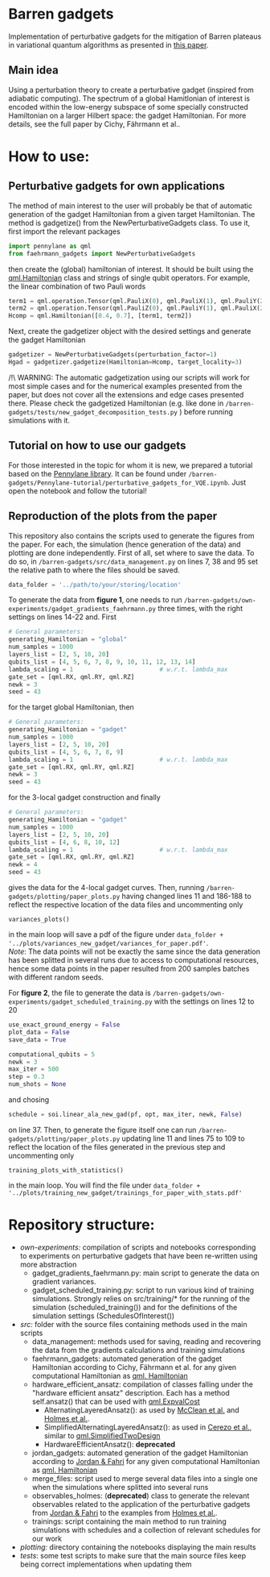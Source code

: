# Barren gadgets

Implementation of perturbative gadgets for the mitigation of Barren plateaus in 
variational quantum algorithms as presented in 
<a href="https://arxiv.org/abs/2210.03099">this paper</a>.  

## Main idea
Using a perturbation theory to create a perturbative gadget (inspired from 
adiabatic computing). The spectrum of a global Hamitlonian of interest is
encoded within the low-energy subspace of some specially constructed 
Hamiltonian on a larger Hilbert space: the gadget Hamiltonian.
For more details, see the full paper by Cichy, Fährmann et al..

# How to use:

## Perturbative gadgets for own applications
The method of main interest to the user will probably be that of automatic 
generation of the gadget Hamiltonian from a given target Hamiltonian. 
The method is gadgetize() from the NewPerturbativeGadgets class. 
To use it, first import the relevant packages
```python
import pennylane as qml
from faehrmann_gadgets import NewPerturbativeGadgets
```
then create the (global) hamiltonian of interest. It should be built using the
<a href="https://pennylane.readthedocs.io/en/stable/code/api/pennylane.
Hamiltonian.html">qml.Hamiltonian</a> class and strings of single qubit 
operators. For example, the linear combination of two Pauli words
```python
term1 = qml.operation.Tensor(qml.PauliX(0), qml.PauliX(1), qml.PauliY(2), qml.PauliZ(3))
term2 = qml.operation.Tensor(qml.PauliZ(0), qml.PauliY(1), qml.PauliX(2), qml.PauliX(3))
Hcomp = qml.Hamiltonian([0.4, 0.7], [term1, term2])
```
Next, create the gadgetizer object with the desired settings and generate
the gadget Hamiltonian
```python
gadgetizer = NewPerturbativeGadgets(perturbation_factor=1)
Hgad = gadgetizer.gadgetize(Hamiltonian=Hcomp, target_locality=3)
```  

/!\ WARNING: The automatic gadgetization using our scripts will work for most simple cases and for the numerical examples presented from the paper, but does
not cover all the extensions and edge cases presented there. 
Please check the gadgetized Hamiltonian (e.g. like done in 
```/barren-gadgets/tests/new_gadget_decomposition_tests.py``` ) 
before running simulations with it.  

## Tutorial on how to use our gadgets
For those interested in the topic for whom it is new, we prepared a tutorial 
based on the <a href="https://pennylane.ai/">Pennylane library</a>. 
It can be found under
```/barren-gadgets/Pennylane-tutorial/perturbative_gadgets_for_VQE.ipynb```.
Just open the notebook and follow the tutorial!

## Reproduction of the plots from the paper
This repository also contains the scripts used to generate the figures from the
paper. For each, the simulation (hence generation of the data) and plotting are
done independently. 
First of all, set where to save the data. To do so, in 
```/barren-gadgets/src/data_management.py```
on lines 7, 38 and 95 set the relative path to where the files should be saved.
```python
data_folder = '../path/to/your/storing/location'
```  
To generate the data from **figure 1**, one needs to run
```/barren-gadgets/own-experiments/gadget_gradients_faehrmann.py```
three times, with the right settings on lines 14-22 and. First 
```python
# General parameters:
generating_Hamiltonian = "global"
num_samples = 1000
layers_list = [2, 5, 10, 20]
qubits_list = [4, 5, 6, 7, 8, 9, 10, 11, 12, 13, 14]
lambda_scaling = 1                        # w.r.t. lambda_max
gate_set = [qml.RX, qml.RY, qml.RZ]
newk = 3
seed = 43
```
for the target global Hamiltonian,
then
```python
# General parameters:
generating_Hamiltonian = "gadget"
num_samples = 1000
layers_list = [2, 5, 10, 20]
qubits_list = [4, 5, 6, 7, 8, 9]
lambda_scaling = 1                        # w.r.t. lambda_max
gate_set = [qml.RX, qml.RY, qml.RZ]
newk = 3
seed = 43
```
for the 3-local gadget construction and finally
```python
# General parameters:
generating_Hamiltonian = "gadget"
num_samples = 1000
layers_list = [2, 5, 10, 20]
qubits_list = [4, 6, 8, 10, 12]
lambda_scaling = 1                        # w.r.t. lambda_max
gate_set = [qml.RX, qml.RY, qml.RZ]
newk = 4
seed = 43
```
gives the data for the 4-local gadget curves. 
Then, running 
```/barren-gadgets/plotting/paper_plots.py```
having changed lines 11 and 186-188 to reflect the respective location of the
data files and uncommenting only
```
variances_plots()
``` 
in the main loop will save a pdf of the figure under 
```data_folder + '../plots/variances_new_gadget/variances_for_paper.pdf'```.  
*Note*: The data points will not be exactly the same since the data generation
has been splitted in several runs due to access to computational resources, 
hence some data points in the paper resulted from 200 samples batches with 
different random seeds.  

For **figure 2**, the file to generate the data is 
```/barren-gadgets/own-experiments/gadget_scheduled_training.py```
with the settings on lines 12 to 20
```python
use_exact_ground_energy = False
plot_data = False
save_data = True

computational_qubits = 5
newk = 3
max_iter = 500
step = 0.3
num_shots = None
```
and chosing 
```python
schedule = soi.linear_ala_new_gad(pf, opt, max_iter, newk, False)
```
on line 37. Then, to generate the figure itself one can run 
```/barren-gadgets/plotting/paper_plots.py```
updating line 11 and lines 75 to 109 to reflect the location of the files 
generated in the previous step and uncommenting only 
```
training_plots_with_statistics()
``` 
in the main loop. 
You will find the file under
```data_folder + '../plots/training_new_gadget/trainings_for_paper_with_stats.pdf'```

# Repository structure:
- *own-experiments:* compilation of scripts and notebooks corresponding to 
experiments on perturbative gadgets that have been re-written using more 
abstraction
  - gadget_gradients_faehrmann.py: main script to generate the data on gradient 
  variances. 
  - gadget_scheduled_training.py: script to run various kind of training 
  simulations. Strongly relies on src/training/* for the running of the 
  simulation (scheduled_training()) and for the definitions of the 
  simulation settings (SchedulesOfInterest())  
- *src:* 
  folder with the source files containing methods used in the main scripts  
  - data_management: 
    methods used for saving, reading and recovering the data
    from the gradients calculations and training simulations
  - faehrmann_gadgets: 
    automated generation of the gadget Hamiltonian according to Cichy, Fährmann 
    et al. for any given computational Hamiltonian as <a href="https://pennylane.
    readthedocs.io/en/stable/code/api/pennylane.Hamiltonian.html">qml.
    Hamiltonian</a>
  - hardware_efficient_ansatz: 
    compilation of classes falling under the "hardware efficient ansatz" 
    description. Each has a method self.ansatz() that can be used with <a href
    ="https://pennylane.readthedocs.io/en/stable/code/api/pennylane.ExpvalCost.
    html">qml.ExpvalCost</a> 
    - AlternatingLayeredAnsatz():
      as used by <a href="https://www.nature.com/articles/s41467-018-07090-4">
      McClean et al.</a> and <a href="http://arxiv.org/abs/2101.02138">Holmes et
       al.</a>. 
    - SimplifiedAlternatingLayeredAnsatz(): 
      as used in <a href="https://www.nature.com/articles/s41467-021-21728-w">
      Cerezo et al.</a>, similar to <a href="https://pennylane.readthedocs.io/
      en/latest/code/api/pennylane.SimplifiedTwoDesign.html#pennylane.Simplified
      TwoDesign">qml.SimplifiedTwoDesign</a>    
    - HardwareEfficientAnsatz(): **deprecated**
  - jordan_gadgets: 
    automated generation of the gadget Hamiltonian according to <a href="https:
    //link.aps.org/doi/10.1103/PhysRevA.77.062329">Jordan & Fahri</a> for any 
    given computational Hamiltonian as <a href="https://pennylane.
    readthedocs.io/en/stable/code/api/pennylane.Hamiltonian.html">qml.
    Hamiltonian</a>
  - merge_files: 
    script used to merge several data files into a single one when the 
    simulations where splitted into several runs
  - observables_holmes: (**deprecated**)
    class to generate the relevant observables related to the application of
    the perturbative gadgets from <a href="https://link.aps.org/doi/10.1103/
    PhysRevA.77.062329">Jordan & Fahri</a> to the examples from <a href="http:/
    /arxiv.org/abs/2101.02138">Holmes et al.</a>. 
  - trainings: 
    script containing the main method to run training simulations with 
    schedules and a collection of relevant schedules for our work 
- *plotting:* 
  directory containing the notebooks displaying the main results
- *tests*: 
  some test scripts to make sure that the main source files keep being 
  correct implementations when updating them